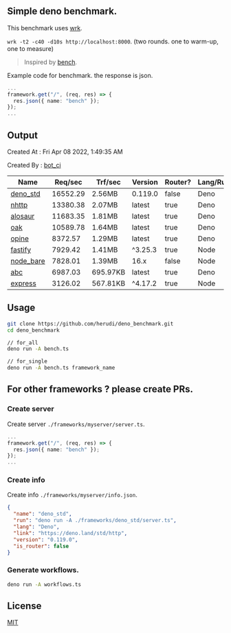 ## Simple deno benchmark.
This benchmark uses [wrk](https://github.com/wg/wrk).

`wrk -t2 -c40 -d10s http://localhost:8000`. (two rounds. one to warm-up, one to measure)

> Inspired by [bench](https://github.com/denosaurs/bench).

Example code for benchmark. the response is json.
```ts
...
framework.get("/", (req, res) => {
  res.json({ name: "bench" });
});
...
```

## Output
Created At : Fri Apr 08 2022, 1:49:35 AM

Created By : [bot_ci](https://github.com/herudi/deno_benchmarks/commits?author=github-actions%5Bbot%5D)

|Name|Req/sec|Trf/sec|Version|Router?|Lang/Runtime|
|----|----|----|----|----|----|
|[deno_std](https://deno.land/std/http)|16552.29|2.56MB|0.119.0|false|Deno|
|[nhttp](https://github.com/nhttp/nhttp)|13380.38|2.07MB|latest|true|Deno|
|[alosaur](https://github.com/alosaur/alosaur)|11683.35|1.81MB|latest|true|Deno|
|[oak](https://github.com/oakserver/oak)|10589.78|1.64MB|latest|true|Deno|
|[opine](https://github.com/cmorten/opine)|8372.57|1.29MB|latest|true|Deno|
|[fastify](https://github.com/fastify/fastify)|7929.42|1.41MB|^3.25.3|true|Node|
|[node_bare](https://nodejs.org)|7828.01|1.39MB|16.x|false|Node|
|[abc](https://deno.land/x/abc)|6987.03|695.97KB|latest|true|Deno|
|[express](https://github.com/expressjs/express)|3126.02|567.81KB|^4.17.2|true|Node|


## Usage
```bash
git clone https://github.com/herudi/deno_benchmark.git
cd deno_benchmark

// for_all
deno run -A bench.ts

// for_single
deno run -A bench.ts framework_name
```
## For other frameworks ? please create PRs.
### Create server
Create server `./frameworks/myserver/server.ts`.
```ts
...
framework.get("/", (req, res) => {
  res.json({ name: "bench" });
});
...
```
### Create info
Create info `./frameworks/myserver/info.json`.
```json
{
  "name": "deno_std",
  "run": "deno run -A ./frameworks/deno_std/server.ts",
  "lang": "Deno",
  "link": "https://deno.land/std/http",
  "version": "0.119.0",
  "is_router": false
}
```
### Generate workflows.
```bash
deno run -A workflows.ts
```
## License

[MIT](LICENSE)

